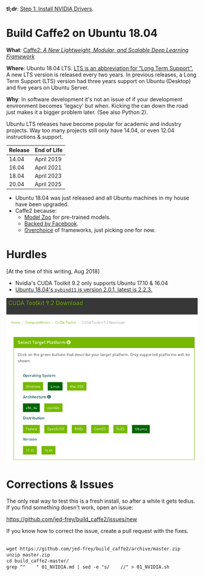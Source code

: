 **tl;dr**: [Step 1: Install NVIDIA Drivers](01_NVIDIA.md).

# Build Caffe2 on Ubuntu 18.04

**What**: [Caffe2: *A New Lightweight, Modular, and Scalable Deep Learning Framework*](https://caffe2.ai/)

**Where**: Ubuntu 18.04 LTS. [LTS is an abbreviation for “Long Term Support”.](https://wiki.ubuntu.com/LTS) A new LTS version is released every two years. In previous releases, a Long Term Support (LTS) version had three years support on Ubuntu (Desktop) and five years on Ubuntu Server.

**Why**: In software development it's not an issue of if your development environment becomes 'legacy' but when. Kicking the can down the road just makes it a bigger problem later. (See also Python 2).

Ubuntu LTS releases have become popular for academic and industry projects. Way too many projects still only have 14.04, or even 12.04 instructions & support.

| Release | End of Life |
|---------|-------------|
| 14.04   | April 2019  |
| 16.04   | April 2021  |
| 18.04   | April 2023  |
| 20.04   | April 2025  |


- Ubuntu 18.04 was just released and all Ubuntu machines in my house have been upgraded.
- Caffe2 because:
    - [Model Zoo](https://caffe2.ai/docs/zoo.html) for pre-trained models.
    - [Backed by Facebook](https://medium.com/@Synced/caffe2-merges-with-pytorch-a89c70ad9eb7).
    - [Overchoice](https://en.wikipedia.org/wiki/Overchoice) of frameworks, just picking one for now.

# Hurdles

[At the time of this writing, Aug 2018]

- Nvidia's CUDA Toolkit 9.2 only supports Ubuntu 17.10 & 16.04
- [Ubuntu 18.04's ```pybind11``` is version 2.0.1, latest is 2.2.3.](https://launchpad.net/ubuntu/+source/pybind11)


![](.img/cuda92.png)

# Corrections & Issues

The only real way to test this is a fresh install, so after a while it gets tedius. If you find something doesn't work, open an issue:

https://github.com/jed-frey/build_caffe2/issues/new

If you know how to correct the issue, create a pull request with the fixes.

##

    wget https://github.com/jed-frey/build_caffe2/archive/master.zip
    unzip master.zip
    cd build_caffe2-master/
    grep ^"    " 01_NVIDIA.md | sed -e "s/    //" > 01_NVIDIA.sh